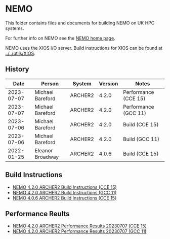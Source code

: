 NEMO
=====

This folder contains files and documents for building NEMO on UK HPC systems.

For further info on NEMO see the [NEMO home page](https://www.nemo-ocean.eu/).

NEMO uses the XIOS I/O server. Build instructions for XIOS can be found at
[../../utils/XIOS](../../utils/XIOS).

History
-------

 Date | Person | System | Version | Notes
 ---- | ------ | ------ | ------- | -----
 2023-07-07 | Michael Bareford | ARCHER2 | 4.2.0 | Performance (CCE 15)
 2023-07-07 | Michael Bareford | ARCHER2 | 4.2.0 | Performance (GCC 11)
 2023-07-06 | Michael Bareford | ARCHER2 | 4.2.0 | Build (CCE 15)
 2023-07-06 | Michael Bareford | ARCHER2 | 4.2.0 | Build (GCC 11)
 2022-01-25 | Eleanor Broadway | ARCHER2 | 4.0.6 | Build (CCE 15)

Build Instructions
------------------

* [NEMO 4.2.0 ARCHER2 Build Instructions (CCE 15)](build_nemo_4.2.0_archer2_cce15.md)
* [NEMO 4.2.0 ARCHER2 Build Instructions (GCC 11)](build_nemo_4.2.0_archer2_gcc11.md)
* [NEMO 4.0.6 ARCHER2 Build Instructions (CCE 15)](build_nemo_4.0.6_archer2_cce15.md)

Performance Reults
------------------

* [NEMO 4.2.0 ARCHER2 Performance Results 20230707 (CCE 15)](performance_nemo_4.2.0_archer2_20230707_cce15.md)
* [NEMO 4.2.0 ARCHER2 Performance Results 20230707 (GCC 11)](performance_nemo_4.2.0_archer2_20230707_gcc11.md)
